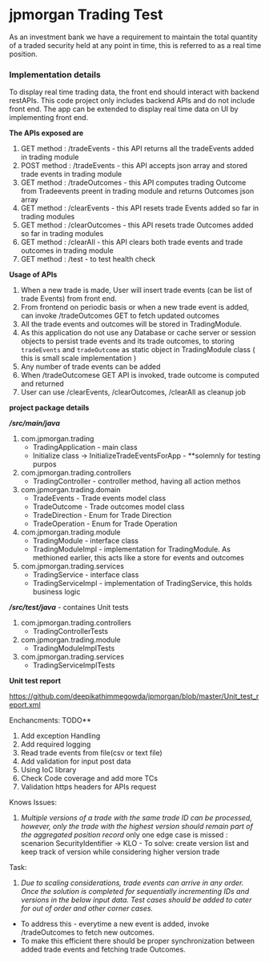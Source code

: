 # jpmorgan Trading Test

As an investment bank we have a requirement to maintain the total quantity of a traded security held at any point in time, this is referred to as a real time position.

### Implementation details

To display real time trading data, the front end should interact with backend restAPIs. 
This code project only includes backend APIs and do not include front end. The app can be extended to display real time data on UI by implementing front end.

**The APIs exposed are**

1. GET method  : /tradeEvents   - this API returns all the tradeEvents added in trading module
1. POST method : /tradeEvents   - this API accepts json array and stored trade events in trading module
1. GET method  : /tradeOutcomes - this API computes trading Outcome from Tradeevents preent in trading module and returns Outcomes json array
1. GET method  : /clearEvents   - this API resets trade Events added so far in trading modules
1. GET method  : /clearOutcomes - this API resets trade Outcomes added so far in trading modules
1. GET method  : /clearAll      - this API clears both trade events and trade outcomes in trading module
1. GET method  : /test          - to test health check


**Usage of APIs**

1. When a new trade is made, User will insert trade events (can be list of trade Events) from front end. 
1. From frontend on periodic basis or when a new trade event is added, can invoke /tradeOutcomes GET to fetch updated outcomes
1. All the trade events and outcomes will be stored in TradingModule.
1. As this application do not use any Database or cache server or session objects to persist trade events and its trade outcomes, to storing `tradeEvents` and `tradeOutcome` as static object in TradingModule class ( this is small scale implementation )
1. Any number of trade events can be added
1. When /tradeOutcomese GET API is invoked, trade outcome is computed and returned
1. User can use /clearEvents, /clearOutcomes, /clearAll as cleanup job


**project package details**

_**/src/main/java**_

1. com.jpmorgan.trading 
     * TradingApplication - main class
     * Initialize class -> InitializeTradeEventsForApp - **solemnly for testing purpos
2. com.jpmorgan.trading.controllers
     * TradingController - controller method, having all action methos
3. com.jpmorgan.trading.domain 
     * TradeEvents    - Trade events model class
     * TradeOutcome   - Trade outcomes model class
     * TradeDirection - Enum for Trade Direction
     * TradeOperation - Enum for Trade Operation
4. com.jpmorgan.trading.module
     * TradingModule     - interface class
     * TradingModuleImpl - implementation for TradingModule. As methioned earlier, this acts like a store for events and outcomes
5. com.jpmorgan.trading.services
     * TradingService     - interface class
     * TradingServiceImpl - implementation of TradingService, this holds business logic
   
 _**/src/test/java**_ - containes Unit tests
 
1. com.jpmorgan.trading.controllers
     *  TradingControllerTests
2. com.jpmorgan.trading.module
     *  TradingModuleImplTests
3. com.jpmorgan.trading.services
     *  TradingServiceImplTests


**Unit test report**

https://github.com/deepikathimmegowda/jpmorgan/blob/master/Unit_test_report.xml

Enchancments: TODO** 

1. Add exception Handling
1. Add required logging
1. Read trade events from file(csv or text file)
1. Add validation for input post data
1. Using IoC library
1. Check Code coverage and add more TCs
1. Validation https headers for APIs request

Knows Issues:

1. *Multiple versions of a trade with the same trade ID can be processed, however, only the trade with the highest version should remain part of the aggregated position record*
 only one edge case is missed : scenarion SecurityIdentifier -> KLO -  To solve: create version list and keep track of version while considering higher version trade
 
Task:
1. *Due to scaling considerations, trade events can arrive in any order. Once the solution is completed for sequentially incrementing IDs and versions in the below input data. Test cases should be added to cater for out of order and other corner cases.*
- To address this - everytime a new event is added, invoke /tradeOutcomes to fetch new outcomes.
- To make this efficient there should be proper synchronization between added trade events and fetching trade Outcomes.
